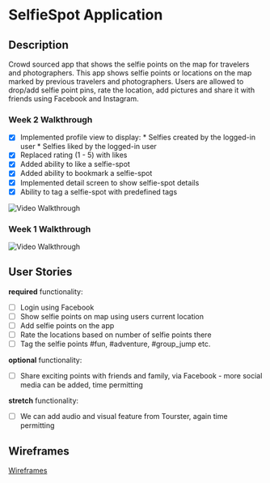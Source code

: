 # SelfieSpot Application

## Description
Crowd sourced app that shows the selfie points on the map for travelers and photographers.
This app shows selfie points or locations on the map marked by previous travelers and photographers. Users are allowed to drop/add selfie point pins, rate the location, add pictures and share it with friends using Facebook and Instagram.

### Week 2 Walkthrough

- [x] Implemented profile view to display:
		* Selfies created by the logged-in user
		* Selfies liked by the logged-in user
- [x] Replaced rating (1 - 5) with likes
- [x] Added ability to like a selfie-spot
- [x] Added ability to bookmark a selfie-spot
- [x] Implemented detail screen to show selfie-spot details
- [x] Ability to tag a selfie-spot with predefined tags

![Video Walkthrough](demos/selfiespot_demo_week2.gif)

### Week 1 Walkthrough
![Video Walkthrough](demos/selfiespot_demo_week1.gif)

## User Stories

**required** functionality:
- [ ] Login using Facebook
- [ ] Show selfie points on map using users current location
- [ ] Add selfie points on the app
- [ ] Rate the locations based on number of selfie points there
- [ ] Tag the selfie points #fun, #adventure, #group_jump etc.

**optional** functionality:
- [ ] Share exciting points with friends and family, via Facebook - more social media can be added, time permitting

**stretch** functionality:
- [ ] We can add audio and visual feature from Tourster, again time permitting

## Wireframes
[Wireframes](https://github.com/selfie-spot/SelfieSpot/wiki/Wireframes)
